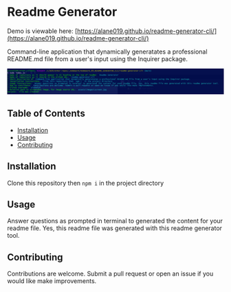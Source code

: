 # Readme Generator

Demo is viewable here: [https://alane019.github.io/readme-generator-cli/](https://alane019.github.io/readme-generator-cli/)

Command-line application that dynamically generatates a professional README.md file from a user's input using the Inquirer package.

![assets\images\screen.jpg](assets\images\screen.jpg)

## Table of Contents

* [Installation](#Installation)
* [Usage](#Usage)
* [Contributing](#Contributing)

## Installation

Clone this repository then `npm i` in the project directory

## Usage

Answer questions as prompted in terminal to generated the content for your readme file. Yes, this readme file was generated with this readme generator tool.

## Contributing

Contributions are welcome. Submit a pull request or open an issue if you would like make improvements.
